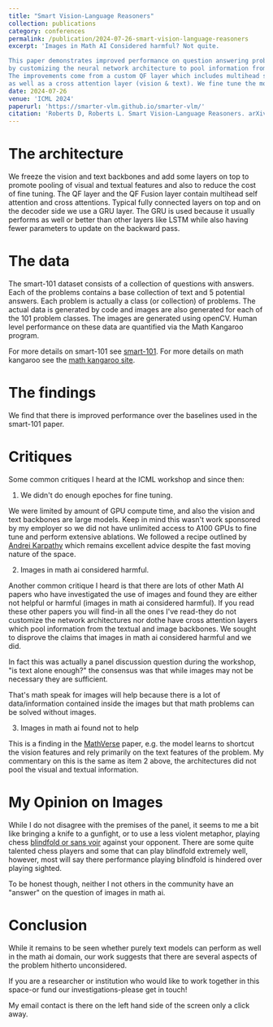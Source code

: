 ```yaml
---
title: "Smart Vision-Language Reasoners"
collection: publications
category: conferences
permalink: /publication/2024-07-26-smart-vision-language-reasoners
excerpt: 'Images in Math AI Considered harmful? Not quite.

This paper demonstrates improved performance on question answering problems in math
by customizing the neural network architecture to pool information from both vision and text backbones.
The improvements come from a custom QF layer which includes multihead self attention layers
as well as a cross attention layer (vision & text). We fine tune the model using the smart-101 dataset presented in CVPR 2023.'
date: 2024-07-26
venue: 'ICML 2024'
paperurl: 'https://smarter-vlm.github.io/smarter-vlm/'
citation: 'Roberts D, Roberts L. Smart Vision-Language Reasoners. arXiv preprint arXiv:2407.04212. 2024 Jul 5.'
---
```


The architecture
================

We freeze the vision and text backbones and add some layers on top to promote
pooling of visual and textual features and also to reduce the cost of fine
tuning. The QF layer and the QF Fusion layer contain multihead self attention and
cross attentions. Typical fully connected layers on top and on the decoder side
we use a GRU layer. The GRU is used because it usually performs as well or better than other layers like LSTM while also having fewer parameters to update on the backward pass.

The data
========

The smart-101 dataset consists of a collection of questions with answers.
Each of the problems contains a base collection of text and 5 potential
answers. Each problem is actually a class (or collection) of problems.
The actual data is generated by code and images are also generated for each of
the 101 problem classes. The images are generated using openCV. Human level
performance on these data are quantified via the Math Kangaroo program.

For more details on smart-101 see [smart-101](https://smartdataset.github.io/smart101/).
For more details on math kangaroo see the [math kangaroo site](https://mathkangaroo.org/mks).

The findings
============

We find that there is improved performance over the baselines used in the smart-101 paper.

Critiques
=========

Some common critiques I heard at the ICML workshop and since then:

1. We didn't do enough epoches for fine tuning.

We were limited by amount of GPU compute time, and also the vision and text backbones
are large models. Keep in mind this wasn't work sponsored by my employer so we
did not have unlimited access to A100 GPUs to fine tune and perform extensive
ablations. We followed a recipe outlined by [Andrei Karpathy](https://karpathy.github.io/2019/04/25/recipe/) which remains excellent advice despite the fast moving nature of the space.

2. Images in math ai considered harmful.

Another common critique I heard is that there are lots of other Math AI papers
who have investigated the use of images and found they are either not helpful
or harmful (images in math ai considered harmful). If you read these other papers
you will find-in all the ones I've read-they do not customize the network architectures nor dothe have cross attention layers which pool information from the textual and image backbones.
We sought to disprove the claims that images in math ai considered harmful and we did.

In fact this was actually a panel discussion question during the workshop, "is text
alone enough?" the consensus was that while images may not be necessary they are sufficient.

That's math speak for images will help because there is a lot of data/information
contained inside the images but that math problems can be solved without images.


3. Images in math ai found not to help

This is a finding in the [MathVerse](https://mathverse-cuhk.github.io/) paper, e.g. the model learns to shortcut the
vision features and rely primarily on the text features of the problem.
My commentary on this is the same as item 2 above, the architectures did not pool
the visual and textual information.

My Opinion on Images
====================

While I do not disagree with the premises of the panel, it seems to me a bit like
bringing a knife to a gunfight, or to use a less violent metaphor, playing chess
[blindfold or sans voir](https://en.wikipedia.org/wiki/Blindfold_chess) against your opponent. There are some quite talented chess players and some that can play blindfold extremely well, however, most will say there performance playing blindfold is hindered over playing sighted.

To be honest though, neither I not others in the community have an "answer" on
the question of images in math ai.

Conclusion
==========

While it remains to be seen whether purely text models can perform as well in the
math ai domain, our work suggests that there are several aspects of the problem
hitherto unconsidered.

If you are a researcher or institution who would like to work together in this space-or fund our investigations-please get in touch!

My email contact is there on the left hand side of the screen only a click away.
